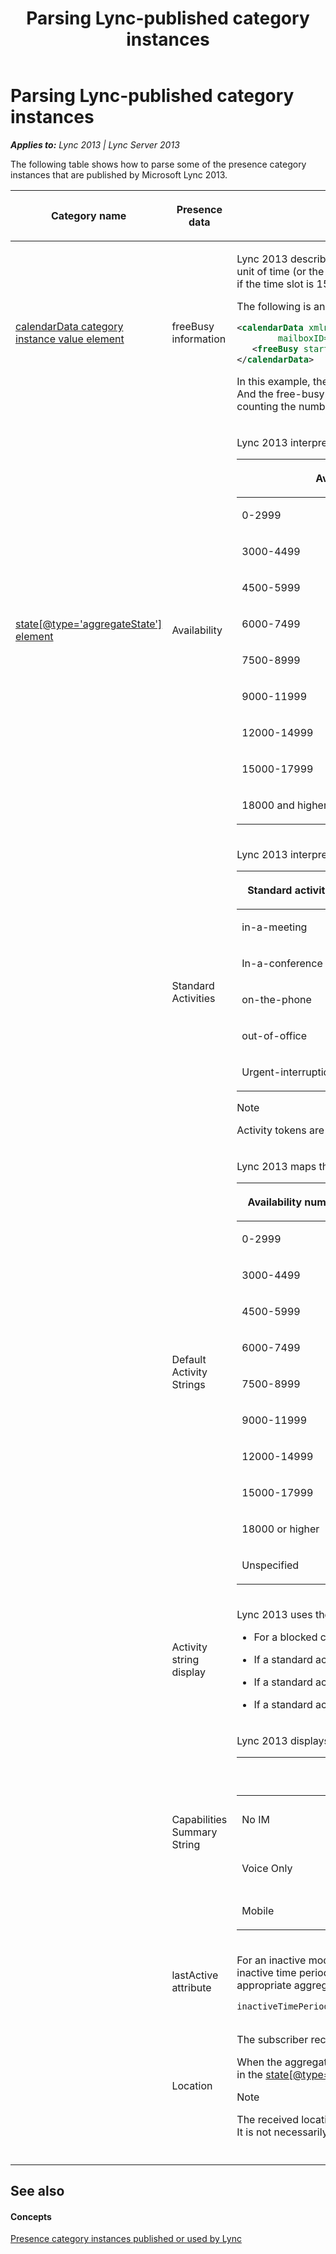 ﻿---
title: Parsing Lync-published category instances
TOCTitle: Parsing Lync-published category instances
ms:assetid: 356fb386-d8a7-478c-afb2-d151bdfa7c12
ms:mtpsurl: https://msdn.microsoft.com/en-us/library/Dn454671(v=office.15)
ms:contentKeyID: 57093145
ms.date: 07/24/2014
mtps_version: v=office.15
dev_langs:
- xml
---

# Parsing Lync-published category instances


_**Applies to:** Lync 2013 | Lync Server 2013_

The following table shows how to parse some of the presence category instances that are published by Microsoft Lync 2013.


<table>
<colgroup>
<col style="width: 33%" />
<col style="width: 33%" />
<col style="width: 33%" />
</colgroup>
<thead>
<tr class="header">
<th><p>Category name</p></th>
<th><p>Presence data</p></th>
<th><p>Description</p></th>
</tr>
</thead>
<tbody>
<tr class="odd">
<td><p><a href="calendardata-category-instance-value-element.md">calendarData category instance value element</a></p></td>
<td><p>freeBusy information</p></td>
<td><p>Lync 2013 describes the contiguous block of free and busy time slots according to the user’s calendar. This block of free-busy time slots is described by a Base64 encoded string of a stream of binary bits. Every 2 bits represent the smallest unit of time (or the smallest time slot). Four types of distinct time slots are used. Each represents a time when the user is free, tentative busy, busy, or out of office (OOF). The corresponding binary bits are 00, 01, 10, and 11, respectively. Thus, if the time slot is 15 minutes, a contiguous one-hour block of 30 minutes free and 30 minutes busy is described by a stream of binary bits of 00001010. The corresponding Base64 encoded string value is &quot;Cg==&quot;.</p>
<p>The following is an example of a calendar data containing a freeBusy block.</p>

```XML
<calendarData xmlns="http://schemas.microsoft.com/2006/09/sip/calendarData"
        mailboxID="johnD@exchange.contoso.com">
   <freeBusy startTime="2009-11-18T08:00:00Z" granularity="PT15M" encodingVersion="1">AAAAAAAAAAAAAAAAAAAAVQAAAAAAAAAAAAAAAAAAAAAAAAAAAAAAAAAAAAAAAAAAAAAAAAAAAAAAAAAAVQoAqqoAAAAAAAAAAAAAAAAAAAAAAAAAAAAAAAAAAAAAAAAA</freeBusy>
</calendarData>
```
<p>In this example, the length of the smallest time slot is 15 minutes that is specified by the granularity attribute PT15M value, where PT stands for Pacific Time. The user is identified by the mailboxID attribute johnD@exchange.contoso.com value. And the free-busy block starts at midnight of the US Pacific time on November 18, 2009, which is specified by the startTime attribute. Once properly decoded, the length of the entire free-busy block is 96 hours, which can be determined by counting the number of bytes in the Base64 encoded string.</p></td>
</tr>
<tr class="even">
<td><p><a href="state-element_4.md">state[@type='aggregateState'] element</a></p></td>
<td><p>Availability</p></td>
<td><p>Lync 2013 interprets the received availability number as follows.</p>
<div class="caption">
</div>
<div class="tableSection">
<table>
<colgroup>
<col style="width: 33%" />
<col style="width: 33%" />
<col style="width: 33%" />
</colgroup>
<thead>
<tr class="header">
<th><p>Availability number range</p></th>
<th><p>Availability mode</p></th>
<th><p>Description</p></th>
</tr>
</thead>
<tbody>
<tr class="odd">
<td><p>0-2999</p></td>
<td><p>Undefined</p></td>
<td><p>The contact is not found in the network.</p></td>
</tr>
<tr class="even">
<td><p>3000-4499</p></td>
<td><p><strong>Available</strong></p></td>
<td><p>The contact is willing and able to communicate.</p></td>
</tr>
<tr class="odd">
<td><p>4500-5999</p></td>
<td><p><strong>Available - Idle</strong></p></td>
<td><p>The contact is willing but may be unable to communicate.</p></td>
</tr>
<tr class="even">
<td><p>6000-7499</p></td>
<td><p><strong>Busy</strong></p></td>
<td><p>The contact is able but may be unwilling to communicate.</p></td>
</tr>
<tr class="odd">
<td><p>7500-8999</p></td>
<td><p><strong>Busy - Idle</strong></p></td>
<td><p>The contact is able but may be unwilling to communicate.</p></td>
</tr>
<tr class="even">
<td><p>9000-11999</p></td>
<td><p><strong>Do Not Disturb</strong></p></td>
<td><p>The contact is able but unwilling to communicate.</p></td>
</tr>
<tr class="odd">
<td><p>12000-14999</p></td>
<td><p><strong>Be Right Back</strong></p></td>
<td><p>The contact is willing but unable to communicate.</p></td>
</tr>
<tr class="even">
<td><p>15000-17999</p></td>
<td><p><strong>Away</strong></p></td>
<td><p>The contact is unable to communicate.</p></td>
</tr>
<tr class="odd">
<td><p>18000 and higher</p></td>
<td><p><strong>Offline</strong></p></td>
<td><p>The contact is not connected to the network.</p></td>
</tr>
</tbody>
</table>

</div></td>
</tr>
<tr class="odd">
<td><p></p></td>
<td><p>Standard Activities</p></td>
<td><p>Lync 2013 interprets the received activity tokens as the following standard activity strings, if the activity element is not specified in a received aggregateState instance.</p>
<p></p>
<div class="caption">

</div>
<div class="tableSection">
<table>
<colgroup>
<col style="width: 50%" />
<col style="width: 50%" />
</colgroup>
<thead>
<tr class="header">
<th><p>Standard activity token</p></th>
<th><p>Standard activity string</p></th>
</tr>
</thead>
<tbody>
<tr class="odd">
<td><p>in-a-meeting</p></td>
<td><p>In a meeting</p></td>
</tr>
<tr class="even">
<td><p>In-a-conference</p></td>
<td><p>In a conference</p></td>
</tr>
<tr class="odd">
<td><p>on-the-phone</p></td>
<td><p>In a call</p></td>
</tr>
<tr class="even">
<td><p>out-of-office</p></td>
<td><p>Out of office</p></td>
</tr>
<tr class="odd">
<td><p>Urgent-interruptions-only</p></td>
<td><p>Urgent interruptions only</p></td>
</tr>
</tbody>
</table>

</div>
<p></p>

> [!NOTE]
> <P>Activity tokens are case-sensitive.</P>

<p></p></td>
</tr>
<tr class="even">
<td><p></p></td>
<td><p>Default Activity Strings</p></td>
<td><p>Lync 2013 maps the availability modes to the following default activity strings, if no activity is specified in the received aggregateState instance.</p>
<div class="caption">

</div>
<div class="tableSection">
<table>
<colgroup>
<col style="width: 50%" />
<col style="width: 50%" />
</colgroup>
<thead>
<tr class="header">
<th><p>Availability number</p></th>
<th><p>Default activity string</p></th>
</tr>
</thead>
<tbody>
<tr class="odd">
<td><p>0-2999</p></td>
<td><p>Presence unknown</p></td>
</tr>
<tr class="even">
<td><p>3000-4499</p></td>
<td><p>Available</p></td>
</tr>
<tr class="odd">
<td><p>4500-5999</p></td>
<td><p>Inactive</p></td>
</tr>
<tr class="even">
<td><p>6000-7499</p></td>
<td><p>Busy</p></td>
</tr>
<tr class="odd">
<td><p>7500-8999</p></td>
<td><p>Busy</p></td>
</tr>
<tr class="even">
<td><p>9000-11999</p></td>
<td><p>Do not disturb</p></td>
</tr>
<tr class="odd">
<td><p>12000-14999</p></td>
<td><p>Be right back</p></td>
</tr>
<tr class="even">
<td><p>15000-17999</p></td>
<td><p>Away</p></td>
</tr>
<tr class="odd">
<td><p>18000 or higher</p></td>
<td><p>Offline</p></td>
</tr>
<tr class="even">
<td><p>Unspecified</p></td>
<td><p>Offline</p></td>
</tr>
</tbody>
</table>

</div>
<p></p></td>
</tr>
<tr class="odd">
<td><p></p></td>
<td><p>Activity string display</p></td>
<td><p>Lync 2013 uses the following logic to display a contact’s activity string:</p>
<ul>
<li><p>For a blocked contact, the activity string of &quot;Blocked&quot; is displayed.</p></li>
<li><p>If a standard activity token is specified, the corresponding standard activity string is displayed.</p></li>
<li><p>If a standard activity token is not specified but an activity string is specified, the specified activity string is displayed.</p></li>
<li><p>If a standard activity token is not specified and no activity strings are specified, the default activity string corresponding to the specified availability number is displayed.</p></li>
</ul></td>
</tr>
<tr class="even">
<td><p></p></td>
<td><p>Capabilities Summary String</p></td>
<td><p>Lync 2013 displays the following capabilities summary string to supplement an activity string.</p>
<div class="caption">

</div>
<div class="tableSection">
<table>
<colgroup>
<col style="width: 50%" />
<col style="width: 50%" />
</colgroup>
<thead>
<tr class="header">
<th><p>Capabilities summary string</p></th>
<th><p>Description</p></th>
</tr>
</thead>
<tbody>
<tr class="odd">
<td><p>No IM</p></td>
<td><p>This is displayed when the availability of the most active device supporting an instant messaging capability is Offline and the aggregated availability is not Offline.</p></td>
</tr>
<tr class="even">
<td><p>Voice Only</p></td>
<td><p>This is displayed when the availability of the most active device supporting an instant messaging capability is Offline and the aggregated availability is no less active than Inactive.</p></td>
</tr>
<tr class="odd">
<td><p>Mobile</p></td>
<td><p>This is displayed if the only active endpoint is a mobile device.</p></td>
</tr>
</tbody>
</table>

</div></td>
</tr>
<tr class="odd">
<td><p></p></td>
<td><p>lastActive attribute</p></td>
<td><p>For an inactive mode of Available – Idle, Busy – Idle, Be Right Back, Away, or Offline, Lync 2013 displays the time period in which an aggregated state has remained inactive since the last active mode of Available, Busy, or Do Not Disturb. This inactive time period is appended to an inactive state as &quot;<em>Inactive for 5 mins</em>&quot;, &quot;<em>Away for 5 hours</em>&quot; or &quot;<em>Offline for 20 mins</em>&quot;. The following example shows how this scenario is computed. lastActiveTime has the value of the lastActive attribute of an appropriate aggregated state.</p>
<pre><code>inactiveTimePeriod = currentTime - lastActiveTime</code></pre></td>
</tr>
<tr class="even">
<td><p></p></td>
<td><p>Location</p></td>
<td><p>The subscriber receives a computed location that is determined in the following manner:</p>
<p>When the aggregated availability number is less than 12000 and the most active computer (with the lowest availability number) has its location specified (in the <a href="state-endpointlocation-element.md">state/endpointLocation element</a> element), this location information will be included in the <a href="state-element_4.md">state[@type='aggregateState'] element</a> instance.</p>

> [!NOTE]
> <P>The received location information indicates a place either set by the publisher or provided by the Microsoft Lync Server 2013 Location Information Service. The location information that the publisher wants the remote watchers to see is present. It is not necessarily the location where the user is actually located.</P>

</td>
</tr>
<tr class="odd">
<td><p></p></td>
<td><p></p></td>
<td><p></p></td>
</tr>
</tbody>
</table>


## See also

#### Concepts

[Presence category instances published or used by Lync](presence-category-instances-published-or-used-by-lync.md)

